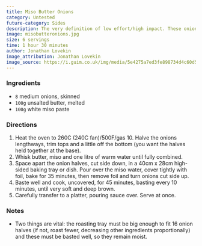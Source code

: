 ```yaml
---
title: Miso Butter Onions
category: Untested
future-category: Sides
description: The very definition of low effort/high impact. These onions are a revelation, and are perfect spooned over toast, mashed potatoes or rice, or with roast chicken.
image: misobutteronions.jpg
size: 6 servings
time: 1 hour 30 minutes
author: Jonathan Lovekin
image_attribution: Jonathan Lovekin
image_source: https://i.guim.co.uk/img/media/5e4275a7ed3fe898734d4c60d57b3fbbf7d8cc3e/1090_2622_4253_3380/master/4253.jpg?width=445&dpr=1&s=none
---
```


### Ingredients

* `8` medium onions, skinned
* `100g` unsalted butter, melted
* `100g` white miso paste

### Directions

1. Heat the oven to 260C (240C fan)/500F/gas 10. Halve the onions lengthways, trim tops and a little off the bottom (you want the halves held together at the base).
2. Whisk butter, miso and one litre of warm water until fully combined.
3. Space apart the onion halves, cut side down, in a 40cm x 28cm high-sided baking tray or dish. Pour over the miso water, cover tightly with foil, bake for 35 minutes, then remove foil and turn onions cut side up. 
4. Baste well and cook, uncovered, for 45 minutes, basting every 10 minutes, until very soft and deep brown.
5. Carefully transfer to a platter, pouring sauce over. Serve at once.

### Notes

- Two things are vital: the roasting tray must be big enough to fit 16 onion halves (if not, roast fewer, decreasing other ingredients proportionally) and these must be basted well, so they remain moist.